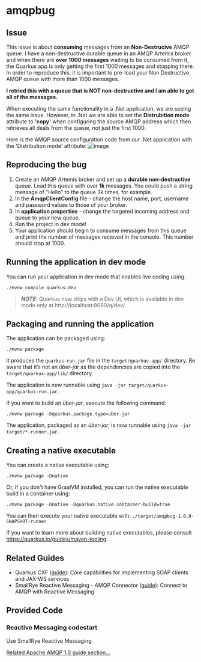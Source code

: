 # amqpbug

## Issue

This issue is about **consuming** messages from an **Non-Destrucive** AMQP queue. I have a non-destructive durable queue in an AMQP Artemis broker and when there are **over 1000 messages** waiting to be consumed from it, the Quarkus app is only getting the first 1000 messages and stopping there. In order to reproduce this, it is important to pre-load your Non Destructive AMQP queue with more than 1000 messages. 

**I retried this with a queue that is NOT non-destructive and I am able to get all of the messages.**

When executing the same functionality in a .Net application, we are seeing the same issue. However, in .Net we are able to set the **Distrubition mode** attribute to **'copy'** when configuring the source AMQP address which then retrieves all deals from the queue, not just the first 1000.

Here is the AMQP source configuration code from our .Net application with the 'Distribution mode' attribute:
![image](https://github.com/ArvinUbhi/amqpbug/assets/117295982/bc67bae3-3814-4466-b599-d9be9fea5420)


## Reproducing the bug

1. Create an AMQP Artemis broker and set up a **durable non-destructive** queue. Load this queue with over **1k** messages. You could push a string message of "Hello" to the queue 3k times, for example. 
2. In the **AmqpClientConfig** file - change the host name, port, username and password values to those of your broker.
3. In **application properties** - change the targeted incoming address and queue to your new queue.
5. Run the project in dev mode!
6. Your application should begin to consume messages from this queue and print the number of messages recieved in the console. This number should stop at 1000.


## Running the application in dev mode

You can run your application in dev mode that enables live coding using:
```shell script
./mvnw compile quarkus:dev
```

> **_NOTE:_**  Quarkus now ships with a Dev UI, which is available in dev mode only at http://localhost:8080/q/dev/.

## Packaging and running the application

The application can be packaged using:
```shell script
./mvnw package
```
It produces the `quarkus-run.jar` file in the `target/quarkus-app/` directory.
Be aware that it’s not an _über-jar_ as the dependencies are copied into the `target/quarkus-app/lib/` directory.

The application is now runnable using `java -jar target/quarkus-app/quarkus-run.jar`.

If you want to build an _über-jar_, execute the following command:
```shell script
./mvnw package -Dquarkus.package.type=uber-jar
```

The application, packaged as an _über-jar_, is now runnable using `java -jar target/*-runner.jar`.

## Creating a native executable

You can create a native executable using: 
```shell script
./mvnw package -Dnative
```

Or, if you don't have GraalVM installed, you can run the native executable build in a container using: 
```shell script
./mvnw package -Dnative -Dquarkus.native.container-build=true
```

You can then execute your native executable with: `./target/amqpbug-1.0.0-SNAPSHOT-runner`

If you want to learn more about building native executables, please consult https://quarkus.io/guides/maven-tooling.

## Related Guides

- Quarkus CXF ([guide](https://quarkiverse.github.io/quarkiverse-docs/quarkus-cxf/dev/reference/extensions/quarkus-cxf.html)): Core capabilities for implementing SOAP clients and JAX-WS services
- SmallRye Reactive Messaging - AMQP Connector ([guide](https://quarkus.io/guides/amqp)): Connect to AMQP with Reactive Messaging

## Provided Code

### Reactive Messaging codestart

Use SmallRye Reactive Messaging

[Related Apache AMQP 1.0 guide section...](https://quarkus.io/guides/amqp)


